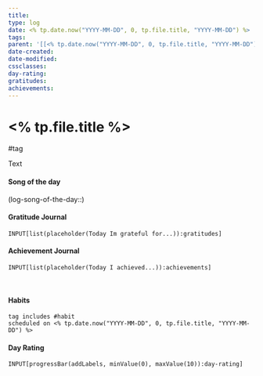 ```yaml
---
title: 
type: log
date: <% tp.date.now("YYYY-MM-DD", 0, tp.file.title, "YYYY-MM-DD") %>
tags:
parent: '[[<% tp.date.now("YYYY-MM-DD", 0, tp.file.title, "YYYY-MM-DD") %>]]'
date-created: 
date-modified: 
cssclasses: 
day-rating: 
gratitudes:
achievements:
---
```


# <% tp.file.title %>

#tag

Text

#### Song of the day

(log-song-of-the-day::)

#### Gratitude Journal

```meta-bind
INPUT[list(placeholder(Today Im grateful for...)):gratitudes]
```

#### Achievement Journal

```meta-bind
INPUT[list(placeholder(Today I achieved...)):achievements]
```

<br>

#### Habits
```tasks
tag includes #habit  
scheduled on <% tp.date.now("YYYY-MM-DD", 0, tp.file.title, "YYYY-MM-DD") %>
```

#### Day Rating
```meta-bind
INPUT[progressBar(addLabels, minValue(0), maxValue(10)):day-rating]
```